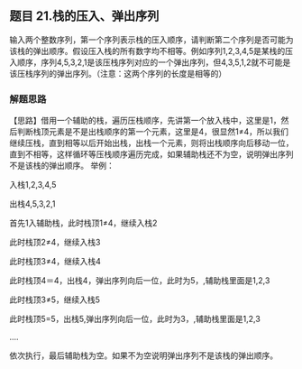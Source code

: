 ## 题目 21.栈的压入、弹出序列
  输入两个整数序列，第一个序列表示栈的压入顺序，请判断第二个序列是否可能为该栈的弹出顺序。假设压入栈的所有数字均不相等。例如序列1,2,3,4,5是某栈的压入顺序，序列4,5,3,2,1是该压栈序列对应的一个弹出序列，但4,3,5,1,2就不可能是该压栈序列的弹出序列。（注意：这两个序列的长度是相等的）

### 解题思路
  【思路】借用一个辅助的栈，遍历压栈顺序，先讲第一个放入栈中，这里是1，然后判断栈顶元素是不是出栈顺序的第一个元素，这里是4，很显然1≠4，所以我们继续压栈，直到相等以后开始出栈，出栈一个元素，则将出栈顺序向后移动一位，直到不相等，这样循环等压栈顺序遍历完成，如果辅助栈还不为空，说明弹出序列不是该栈的弹出顺序。
  举例：

  入栈1,2,3,4,5

  出栈4,5,3,2,1

  首先1入辅助栈，此时栈顶1≠4，继续入栈2

  此时栈顶2≠4，继续入栈3

  此时栈顶3≠4，继续入栈4

  此时栈顶4＝4，出栈4，弹出序列向后一位，此时为5，,辅助栈里面是1,2,3

  此时栈顶3≠5，继续入栈5

  此时栈顶5=5，出栈5,弹出序列向后一位，此时为3，,辅助栈里面是1,2,3

  ….

  依次执行，最后辅助栈为空。如果不为空说明弹出序列不是该栈的弹出顺序。
